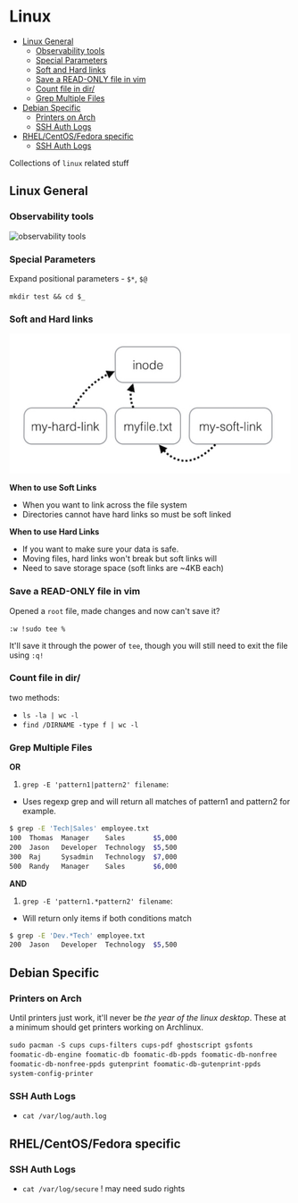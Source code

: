 # Linux 

<!-- vim-markdown-toc GFM -->

* [Linux General](#linux-general)
  - [Observability tools](#observability-tools)
  - [Special Parameters](#special-parameters)
  - [Soft and Hard links](#soft-and-hard-links)
  - [Save a READ-ONLY file in vim](#save-a-read-only-file-in-vim)
  - [Count file in dir/](#count-file-in-dir)
  - [Grep Multiple Files](#grep-multiple-files)
* [Debian Specific](#debian-specific)
  - [Printers on Arch](#printers-on-arch)
  - [SSH Auth Logs](#ssh-auth-logs)
* [RHEL/CentOS/Fedora specific](#rhelcentosfedora-specific)
  - [SSH Auth Logs](#ssh-auth-logs-1)

<!-- vim-markdown-toc -->

Collections of `linux` related stuff

## Linux General

### Observability tools

![observability tools](https://raw.githubusercontent.com/danielmichaels/databank/master/playbook/images/linux-obserability-tools.png 'linux observabiliity tools')

### Special Parameters

Expand positional parameters - `$*`, `$@`

`mkdir test && cd $_`

### Soft and Hard links

![inode image](https://raw.githubusercontent.com/danielmichaels/databank/master/playbook/images/inode-links.jpg)

__When to use Soft Links__

- When you want to link across the file system
- Directories cannot have hard links so must be soft linked

__When to use Hard Links__

- If you want to make sure your data is safe.
- Moving files, hard links won't break but soft links will
- Need to save storage space (soft links are ~4KB each)

### Save a READ-ONLY file in vim

Opened a `root` file, made changes and now can't save it?

`:w !sudo tee %`

It'll save it through the power of `tee`, though you will still need to exit the file using `:q!`

### Count file in dir/

two methods:

- `ls -la | wc -l`
- `find /DIRNAME -type f | wc -l`

### Grep Multiple Files

__OR__

1. `grep -E 'pattern1|pattern2' filename`:
  - Uses regexp grep and will return all matches of pattern1 and pattern2 for example. 

```sh
$ grep -E 'Tech|Sales' employee.txt
100  Thomas  Manager    Sales       $5,000
200  Jason   Developer  Technology  $5,500
300  Raj     Sysadmin   Technology  $7,000
500  Randy   Manager    Sales       $6,000
```

__AND__

1. `grep -E 'pattern1.*pattern2' filename`:
  - Will return only items if both conditions match 

```sh
$ grep -E 'Dev.*Tech' employee.txt
200  Jason   Developer  Technology  $5,500
```

## Debian Specific

### Printers on Arch

Until printers just work, it'll never be _the year of the linux desktop_. These at a minimum should get printers working on Archlinux.

`sudo pacman -S cups cups-filters cups-pdf ghostscript gsfonts foomatic-db-engine foomatic-db foomatic-db-ppds foomatic-db-nonfree foomatic-db-nonfree-ppds gutenprint foomatic-db-gutenprint-ppds system-config-printer` 


### SSH Auth Logs

- `cat /var/log/auth.log`

## RHEL/CentOS/Fedora specific

### SSH Auth Logs

- `cat /var/log/secure` ! may need sudo rights

